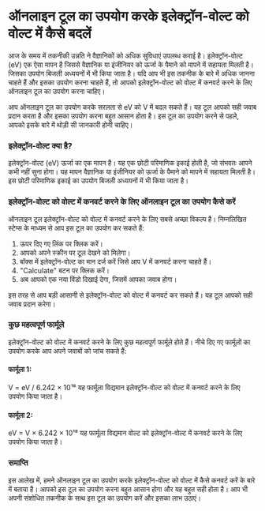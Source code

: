 ऑनलाइन टूल का उपयोग करके इलेक्ट्रॉन-वोल्ट को वोल्ट में कैसे बदलें
=================================================================

आज के समय में तकनीकी उन्नति ने वैज्ञानिकों को अधिक सुविधाएं उपलब्ध कराई है। इलेक्ट्रॉन-वोल्ट (eV) एक ऐसा मापन है जिससे वैज्ञानिक या इंजीनियर को ऊर्जा के पैमाने को मापने में सहायता मिलती है। जिसका उपयोग बिजली अध्ययनों में भी किया जाता है। यदि आप भी इस तकनीक के बारे में अधिक जानना चाहते हैं और इसका उपयोग करना चाहते हैं, तो आपको इलेक्ट्रॉन-वोल्ट को वोल्ट में कनवर्ट करने के लिए ऑनलाइन टूल का उपयोग करना चाहिए।

आप ऑनलाइन टूल का उपयोग करके सरलता से eV को V में बदल सकते हैं। यह टूल आपको सही जवाब प्रदान करता है और इसका उपयोग करना बहुत आसान होता है। इस टूल का उपयोग करने से पहले, आपको इसके बारे में थोड़ी सी जानकारी होनी चाहिए।

###  इलेक्ट्रॉन-वोल्ट क्या है?

इलेक्ट्रॉन-वोल्ट (eV) ऊर्जा का एक मापन है। यह एक छोटी परिमाणिक इकाई होती है, जो संभवतः आपने कभी नहीं सुना होगा। यह मापन वैज्ञानिक या इंजीनियर को ऊर्जा के पैमाने को मापने में सहायता मिलती है। इस छोटी परिमाणिक इकाई का उपयोग बिजली अध्ययनों में भी किया जाता है।

###  इलेक्ट्रॉन-वोल्ट को वोल्ट में कनवर्ट करने के लिए ऑनलाइन टूल का उपयोग कैसे करें

ऑनलाइन टूल इलेक्ट्रॉन-वोल्ट को वोल्ट में कनवर्ट करने के लिए सबसे अच्छा विकल्प है। निम्नलिखित स्टेप्स के माध्यम से आप इस टूल का उपयोग कर सकते हैं:

1. ऊपर दिए गए लिंक पर क्लिक करें।
2. आपको अपने स्क्रीन पर टूल देखने को मिलेगा।
3. बॉक्स में इलेक्ट्रॉन-वोल्ट का मान दर्ज करें जिसे आप V में कनवर्ट करना चाहते हैं।
4. "Calculate" बटन पर क्लिक करें।
5. अब आपको एक नया विंडो दिखाई देगा, जिसमें आपका जवाब होगा।

इस तरह से आप बड़ी आसानी से इलेक्ट्रॉन-वोल्ट को वोल्ट में कनवर्ट कर सकते हैं। यह टूल आपको सही जवाब प्रदान करेगा।

###  कुछ महत्वपूर्ण फार्मूले

इलेक्ट्रॉन-वोल्ट को वोल्ट में कनवर्ट करने के लिए कुछ महत्वपूर्ण फार्मूले होते हैं। नीचे दिए गए फार्मूलों का उपयोग करके आप अपने जवाबों को जांच सकते हैं:

####  फार्मूला 1:

V = eV / 6.242 × 10¹⁸ यह फार्मूला विद्यमान इलेक्ट्रॉन-वोल्ट को वोल्ट में कनवर्ट करने के लिए उपयोग किया जाता है।

#### फार्मूला 2:

eV = V × 6.242 × 10¹⁸ यह फार्मूला विद्यमान वोल्ट को इलेक्ट्रॉन-वोल्ट में कनवर्ट करने के लिए उपयोग किया जाता है।

###  समाप्ति

इस आलेख में, हमने ऑनलाइन टूल का उपयोग करके इलेक्ट्रॉन-वोल्ट को वोल्ट में कैसे कनवर्ट करें के बारे में बताया है। आपको इस टूल का उपयोग करना बहुत आसान होगा और यह बहुत सही होता है। आप भी अपनी संशोधित तकनीक के साथ इस टूल का उपयोग करें और इसका लाभ उठाएं।